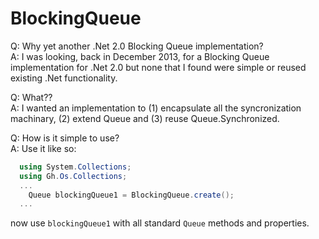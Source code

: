 # BlockingQueue
Q: Why yet another .Net 2.0 Blocking Queue implementation?  
A: I was looking, back in December 2013, for a Blocking Queue implementation for .Net 2.0 but none that I found were simple or reused existing .Net functionality.

Q: What??  
A: I wanted an implementation to (1) encapsulate all the syncronization machinary, (2) extend Queue and (3) reuse Queue.Synchronized.

Q: How is it simple to use?  
A: Use it like so:
```c#
  using System.Collections;
  using Gh.Os.Collections;
  ...
    Queue blockingQueue1 = BlockingQueue.create();
  ...
```
now use `blockingQueue1` with all standard `Queue` methods and properties.
